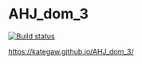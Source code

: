 # AHJ_dom_3
 
[![Build status](https://ci.appveyor.com/api/projects/status/lh5fjt00g6p0gg9t?svg=true)](https://ci.appveyor.com/project/KateGaw/ahj-dom-3)

https://kategaw.github.io/AHJ_dom_3/

